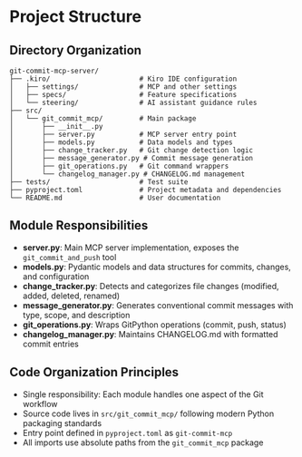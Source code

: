 # Project Structure

## Directory Organization

```
git-commit-mcp-server/
├── .kiro/                      # Kiro IDE configuration
│   ├── settings/               # MCP and other settings
│   ├── specs/                  # Feature specifications
│   └── steering/               # AI assistant guidance rules
├── src/
│   └── git_commit_mcp/         # Main package
│       ├── __init__.py
│       ├── server.py           # MCP server entry point
│       ├── models.py           # Data models and types
│       ├── change_tracker.py   # Git change detection logic
│       ├── message_generator.py # Commit message generation
│       ├── git_operations.py   # Git command wrappers
│       └── changelog_manager.py # CHANGELOG.md management
├── tests/                      # Test suite
├── pyproject.toml              # Project metadata and dependencies
└── README.md                   # User documentation
```

## Module Responsibilities

- **server.py**: Main MCP server implementation, exposes the `git_commit_and_push` tool
- **models.py**: Pydantic models and data structures for commits, changes, and configuration
- **change_tracker.py**: Detects and categorizes file changes (modified, added, deleted, renamed)
- **message_generator.py**: Generates conventional commit messages with type, scope, and description
- **git_operations.py**: Wraps GitPython operations (commit, push, status)
- **changelog_manager.py**: Maintains CHANGELOG.md with formatted commit entries

## Code Organization Principles

- Single responsibility: Each module handles one aspect of the Git workflow
- Source code lives in `src/git_commit_mcp/` following modern Python packaging standards
- Entry point defined in `pyproject.toml` as `git-commit-mcp`
- All imports use absolute paths from the `git_commit_mcp` package
